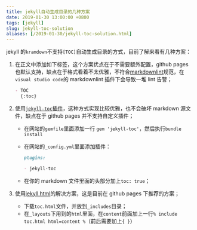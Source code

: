 ```yaml
---
title: jekyll自动生成目录的几种方案
date: 2019-01-30 13:00:00 +0800
tags: [jekyll]
slug: jekyll-toc-solution
aliases: [/2019-01-30/jekyll-toc-solution.html]
---
```


jekyll 的`kramdown`不支持`[TOC]`自动生成目录的方式，目前了解来看有几种方案：

1. 在正文中添加如下标签，这个方案优点在于不需要额外配置，github pages 也默认支持，缺点在于格式看着不太优雅，不符合[markdownlint](https://github.com/DavidAnson/markdownlint)规范，在`visual studio code`的 markdownlint 插件下会导致一堆 lint 告警；

   ```markdown
   - TOC
     {:toc}
   ```

2. 使用[`jekyll-toc`插件](https://github.com/toshimaru/jekyll-toc)，这种方式实现比较优雅，也不会破坏 markdown 源文件，缺点在于 github pages 并不支持自定义插件；

   - 在网站的`gemfile`里面添加一行 `gem 'jekyll-toc'`，然后执行`bundle install`
   - 在网站的`_config.yml`里面添加插件：

     ```markdown
     plugins:

     - jekyll-toc
     ```

   - 在你的 markdown 文件里面的头部分加上`toc: true`；

3. 使用[jekyll html](https://github.com/allejo/jekyll-toc)的解决方案，这是目前在 github pages 下推荐的方案；

   - 下载`toc.html`文件，并放到`_includes`目录；
   - 在`_layouts`下用到的`html`里面，在`content`前面加上一行`% include toc.html html=content %`（前后需要加上`{ }`）
